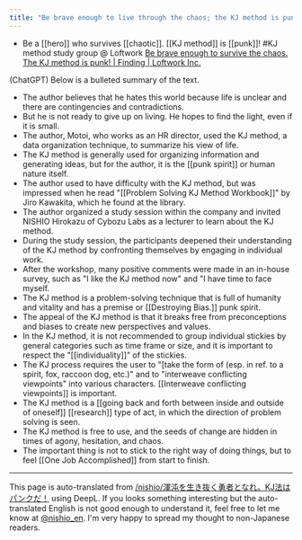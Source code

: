 ```yaml
---
title: "Be brave enough to live through the chaos; the KJ method is punk!"
---
```



- Be a [[hero]] who survives [[chaotic]]. [[KJ method]] is [[punk]]! #KJ method study group @ Loftwork
[Be brave enough to survive the chaos. The KJ method is punk! | Finding | Loftwork Inc.](https://loftwork.com/jp/finding/kj_punk)

(ChatGPT) Below is a bulleted summary of the text.
- The author believes that he hates this world because life is unclear and there are contingencies and contradictions.
- But he is not ready to give up on living. He hopes to find the light, even if it is small.
- The author, Motoi, who works as an HR director, used the KJ method, a data organization technique, to summarize his view of life.
- The KJ method is generally used for organizing information and generating ideas, but for the author, it is the [[punk spirit]] or human nature itself.
- The author used to have difficulty with the KJ method, but was impressed when he read "[[Problem Solving KJ Method Workbook]]" by Jiro Kawakita, which he found at the library.
- The author organized a study session within the company and invited NISHIO Hirokazu of Cybozu Labs as a lecturer to learn about the KJ method.
- During the study session, the participants deepened their understanding of the KJ method by confronting themselves by engaging in individual work.
- After the workshop, many positive comments were made in an in-house survey, such as "I like the KJ method now" and "I have time to face myself.
- The KJ method is a problem-solving technique that is full of humanity and vitality and has a premise or [[Destroying Bias.]] punk spirit.
- The appeal of the KJ method is that it breaks free from preconceptions and biases to create new perspectives and values.
- In the KJ method, it is not recommended to group individual stickies by general categories such as time frame or size, and it is important to respect the "[[individuality]]" of the stickies.
- The KJ process requires the user to "[take the form of (esp. in ref. to a spirit, fox, raccoon dog, etc.)" and to "interweave conflicting viewpoints" into various characters. [[Interweave conflicting viewpoints]] is important.
- The KJ method is a [[going back and forth between inside and outside of oneself]] [[research]] type of act, in which the direction of problem solving is seen.
- The KJ method is free to use, and the seeds of change are hidden in times of agony, hesitation, and chaos.
- The important thing is not to stick to the right way of doing things, but to feel [[One Job Accomplished]] from start to finish.

---
This page is auto-translated from [/nishio/渾沌を生き抜く勇者となれ。KJ法はパンクだ！](https://scrapbox.io/nishio/渾沌を生き抜く勇者となれ。KJ法はパンクだ！) using DeepL. If you looks something interesting but the auto-translated English is not good enough to understand it, feel free to let me know at [@nishio_en](https://twitter.com/nishio_en). I'm very happy to spread my thought to non-Japanese readers.